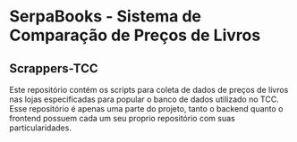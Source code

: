 
# SerpaBooks - Sistema de Comparação de Preços de Livros

## Scrappers-TCC

Este repositório contém os scripts para coleta de dados de preços de livros nas lojas especificadas para popular o banco de dados utilizado no TCC. 
Esse repositório é apenas uma parte do projeto, tanto o backend quanto o frontend possuem cada um seu proprio repositório com suas particularidades.
